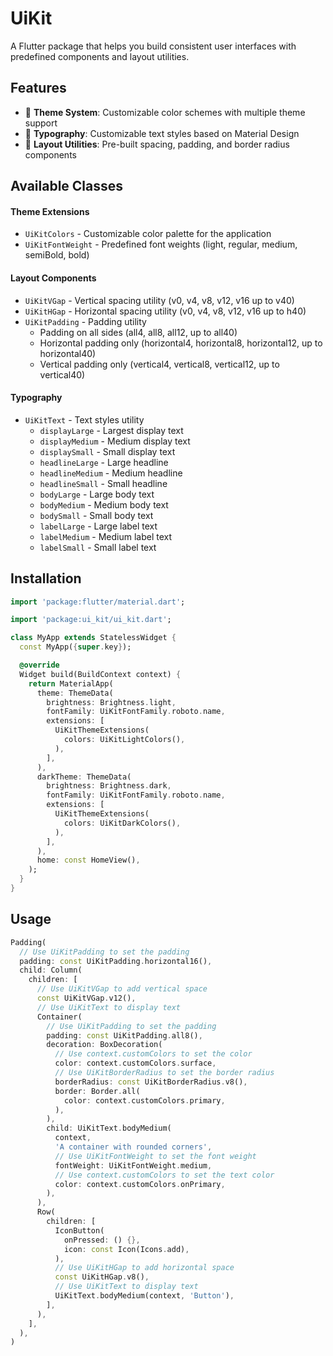 # UiKit

A Flutter package that helps you build consistent user interfaces with predefined components and layout utilities.

## Features

- 🎨 **Theme System**: Customizable color schemes with multiple theme support
- 📝 **Typography**: Customizable text styles based on Material Design
- 📏 **Layout Utilities**: Pre-built spacing, padding, and border radius components

## Available Classes

#### Theme Extensions
- `UiKitColors` - Customizable color palette for the application
- `UiKitFontWeight` - Predefined font weights (light, regular, medium, semiBold, bold)

#### Layout Components
- `UiKitVGap` - Vertical spacing utility (v0, v4, v8, v12, v16 up to v40)
- `UiKitHGap` - Horizontal spacing utility (v0, v4, v8, v12, v16 up to h40)
- `UiKitPadding` - Padding utility
  - Padding on all sides (all4, all8, all12, up to all40)
  - Horizontal padding only (horizontal4, horizontal8, horizontal12, up to horizontal40)
  - Vertical padding only (vertical4, vertical8, vertical12, up to vertical40)

#### Typography
- `UiKitText` - Text styles utility
  - `displayLarge` - Largest display text
  - `displayMedium` - Medium display text
  - `displaySmall` - Small display text
  - `headlineLarge` - Large headline
  - `headlineMedium` - Medium headline
  - `headlineSmall` - Small headline
  - `bodyLarge` - Large body text
  - `bodyMedium` - Medium body text
  - `bodySmall` - Small body text
  - `labelLarge` - Large label text
  - `labelMedium` - Medium label text
  - `labelSmall` - Small label text

## Installation

```dart
import 'package:flutter/material.dart';

import 'package:ui_kit/ui_kit.dart';

class MyApp extends StatelessWidget {
  const MyApp({super.key});

  @override
  Widget build(BuildContext context) {
    return MaterialApp(
      theme: ThemeData(
        brightness: Brightness.light,
        fontFamily: UiKitFontFamily.roboto.name,
        extensions: [
          UiKitThemeExtensions(
            colors: UiKitLightColors(),
          ),
        ],
      ),
      darkTheme: ThemeData(
        brightness: Brightness.dark,
        fontFamily: UiKitFontFamily.roboto.name,
        extensions: [
          UiKitThemeExtensions(
            colors: UiKitDarkColors(),
          ),
        ],
      ),
      home: const HomeView(),
    );
  }
}

```

## Usage

```dart
Padding(
  // Use UiKitPadding to set the padding
  padding: const UiKitPadding.horizontal16(),
  child: Column(
    children: [
      // Use UiKitVGap to add vertical space
      const UiKitVGap.v12(),
      // Use UiKitText to display text
      Container(
        // Use UiKitPadding to set the padding
        padding: const UiKitPadding.all8(),
        decoration: BoxDecoration(
          // Use context.customColors to set the color
          color: context.customColors.surface,
          // Use UiKitBorderRadius to set the border radius
          borderRadius: const UiKitBorderRadius.v8(),
          border: Border.all(
            color: context.customColors.primary,
          ),
        ),
        child: UiKitText.bodyMedium(
          context,
          'A container with rounded corners',
          // Use UiKitFontWeight to set the font weight
          fontWeight: UiKitFontWeight.medium,
          // Use context.customColors to set the text color
          color: context.customColors.onPrimary,
        ),
      ),
      Row(
        children: [
          IconButton(
            onPressed: () {},
            icon: const Icon(Icons.add),
          ),
          // Use UiKitHGap to add horizontal space
          const UiKitHGap.v8(),
          // Use UiKitText to display text
          UiKitText.bodyMedium(context, 'Button'),
        ],
      ),
    ],
  ),
)
```
